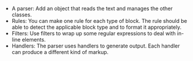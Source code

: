 - A parser: Add an object that reads the text and manages the other classes.
- Rules: You can make one rule for each type of block. The rule should be able to detect the applicable block type and to format it appropriately.
- Filters: Use filters to wrap up some regular expressions to deal with in-line elements.
- Handlers: The parser uses handlers to generate output. Each handler can produce a different kind of markup.
